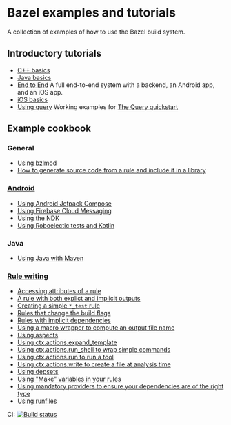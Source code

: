 # Bazel examples and tutorials

A collection of examples of how to use the Bazel build system.

## Introductory tutorials

* [C++ basics](/tree/main/cpp-tutorial)
* [Java basics](/tree/main/java-tutorial)
* [End to End](/tree/main/tutorial)
  A full end-to-end system with a backend, an Android app, and an iOS app.
* [iOS basics](/tree/main/tutorial/ios-app)
* [Using query](/tree/main/query-quickstart)
  Working examples for [The Query quickstart](https://bazel.build/query/quickstart)

## Example cookbook

### General

* [Using bzlmod](/tree/main/bzlmod)
* [How to generate source code from a rule and include it in a library](/tree/main/rules/generating_code)

### [Android](/tree/main/android)

* [Using Android Jetpack Compose](/tree/main/firebase-cloud-messaging)
* [Using Firebase Cloud Messaging](/tree/main/jetpack-compose)
* [Using the NDK](/tree/main/android/ndk)
* [Using Roboelectic tests and Kotlin](/tree/main/android/robolectric-testing)

### Java

* [Using Java with Maven](/tree/main/java-maven)

### [Rule writing](/tree/main/rules)

* [Accessing attributes of a rule](/tree/main/rules/attributes)
* [A rule with both explict and implicit outputs](/tree/main/rules/implicit_output)
* [Creating a simple `*_test` rule](/tree/main/rules/test_rule)
* [Rules that change the build flags](/tree/main/configurations)
* [Rules with implicit dependencies](/tree/main/rules/computed_dependencies)
* [Using a macro wrapper to compute an output file name](/tree/main/rules/optional_provider)
* [Using aspects](/tree/main/rules/aspect)
* [Using ctx.actions.expand_template](/tree/main/rules/expand_template)
* [Using ctx.actions.run_shell to wrap simple commands](/tree/main/rules/shell_command)
* [Using ctx.actions.run to run a tool](/tree/main/rules/actions_run)
* [Using ctx.actions.write to create a file at analysis time](/tree/main/rules/actions_write)
* [Using depsets](/tree/main/rules/depsets)
* [Using "Make" variables in your rules](/tree/main/make-variables)
* [Using mandatory providers to ensure your dependencies are of the right type](/tree/main/rules/mandatory_provider)
* [Using runfiles](/tree/main/rules/runfiles)


CI:
[![Build status](https://badge.buildkite.com/260bbace6a4067a3c60539a31fed1191d341a24cb0bfeb0e23.svg)](https://buildkite.com/bazel/bazel-bazel-examples)
